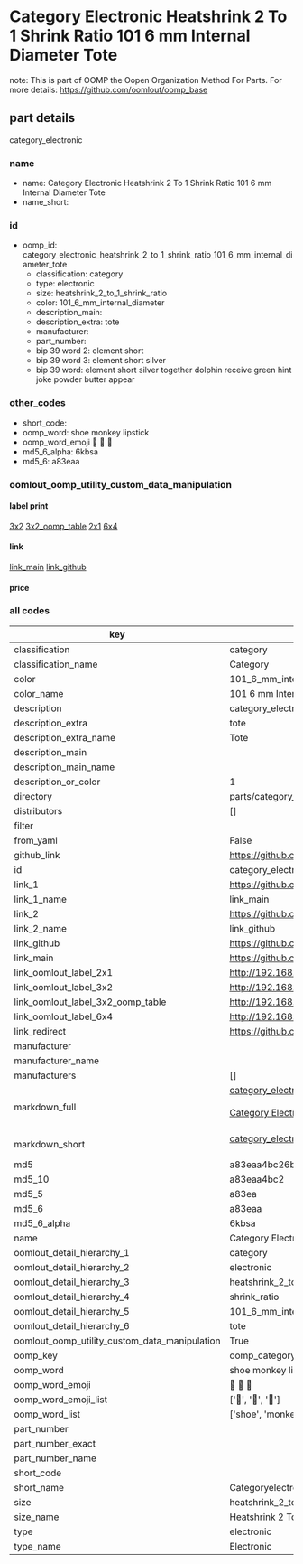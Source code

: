 # Category Electronic Heatshrink 2 To 1 Shrink Ratio 101 6 mm Internal Diameter Tote  

note: This is part of OOMP the Oopen Organization Method For Parts. For more details: https://github.com/oomlout/oomp_base

##  part details
  



category_electronic



### name
* name: Category Electronic Heatshrink 2 To 1 Shrink Ratio 101 6 mm Internal Diameter Tote
* name_short: 
### id
* oomp_id: category_electronic_heatshrink_2_to_1_shrink_ratio_101_6_mm_internal_diameter_tote
  * classification: category
  * type: electronic
  * size: heatshrink_2_to_1_shrink_ratio
  * color: 101_6_mm_internal_diameter
  * description_main: 
  * description_extra: tote
  * manufacturer: 
  * part_number: 
  * bip 39 word 2: element short
  * bip 39 word 3: element short silver
  * bip 39 word: element short silver together dolphin receive green hint joke powder butter appear

### other_codes
* short_code: 
* oomp_word: shoe monkey lipstick
* oomp_word_emoji :shoe: :monkey: :lipstick:
* md5_6_alpha: 6kbsa
* md5_6: a83eaa






### oomlout_oomp_utility_custom_data_manipulation
#### label print
[3x2](http://192.168.1.245:1112/?label=oomp%206kbsa)
[3x2_oomp_table](http://192.168.1.108:1112/?label=oomp%206kbsa)
[2x1](http://192.168.1.242:1112/?label=oomp%206kbsa)
[6x4](http://192.168.1.55:1112/?label=oomp%206kbsa)    

#### link

[link_main](https://github.com/oomlout/oomlout_oomp_version_1_messy/tree/main/parts/category_electronic_heatshrink_2_to_1_shrink_ratio_101_6_mm_internal_diameter_tote) [link_github](https://github.com/oomlout/oomlout_oomp_version_1_messy/tree/main/parts/category_electronic_heatshrink_2_to_1_shrink_ratio_101_6_mm_internal_diameter_tote)                             

#### price







### all codes 
| key | value |  
| --- | --- |  
| classification | category |  
| classification_name | Category |  
| color | 101_6_mm_internal_diameter |  
| color_name | 101 6 mm Internal Diameter |  
| description | category_electronic |  
| description_extra | tote |  
| description_extra_name | Tote |  
| description_main |  |  
| description_main_name |  |  
| description_or_color | 1  |  
| directory | parts/category_electronic_heatshrink_2_to_1_shrink_ratio_101_6_mm_internal_diameter_tote |  
| distributors | [] |  
| filter |  |  
| from_yaml | False |  
| github_link | https://github.com/oomlout/oomlout_oomp_part_src/tree/main/parts/category_electronic_heatshrink_2_to_1_shrink_ratio_101_6_mm_internal_diameter_tote |  
| id | category_electronic_heatshrink_2_to_1_shrink_ratio_101_6_mm_internal_diameter_tote |  
| link_1 | https://github.com/oomlout/oomlout_oomp_version_1_messy/tree/main/parts/category_electronic_heatshrink_2_to_1_shrink_ratio_101_6_mm_internal_diameter_tote |  
| link_1_name | link_main |  
| link_2 | https://github.com/oomlout/oomlout_oomp_version_1_messy/tree/main/parts/category_electronic_heatshrink_2_to_1_shrink_ratio_101_6_mm_internal_diameter_tote |  
| link_2_name | link_github |  
| link_github | https://github.com/oomlout/oomlout_oomp_version_1_messy/tree/main/parts/category_electronic_heatshrink_2_to_1_shrink_ratio_101_6_mm_internal_diameter_tote |  
| link_main | https://github.com/oomlout/oomlout_oomp_version_1_messy/tree/main/parts/category_electronic_heatshrink_2_to_1_shrink_ratio_101_6_mm_internal_diameter_tote |  
| link_oomlout_label_2x1 | http://192.168.1.242:1112/?label=oomp%206kbsa |  
| link_oomlout_label_3x2 | http://192.168.1.245:1112/?label=oomp%206kbsa |  
| link_oomlout_label_3x2_oomp_table | http://192.168.1.108:1112/?label=oomp%206kbsa |  
| link_oomlout_label_6x4 | http://192.168.1.55:1112/?label=oomp%206kbsa |  
| link_redirect | https://github.com/oomlout/oomlout_oomp_version_1_messy/tree/main/parts/category_electronic_heatshrink_2_to_1_shrink_ratio_101_6_mm_internal_diameter_tote |  
| manufacturer |  |  
| manufacturer_name |  |  
| manufacturers | [] |  
| markdown_full | [category_electronic_heatshrink_2_to_1_shrink_ratio_101_6_mm_internal_diameter_tote](none)<br>[](none)<br>[Category Electronic Heatshrink 2 To 1 Shrink Ratio 101 6 Mm Internal Diameter Tote](none)<br><br> |  
| markdown_short | [category_electronic_heatshrink_2_to_1_shrink_ratio_101_6_mm_internal_diameter_tote](none)<br><br> |  
| md5 | a83eaa4bc26bcccace206e3b91b1b23d |  
| md5_10 | a83eaa4bc2 |  
| md5_5 | a83ea |  
| md5_6 | a83eaa |  
| md5_6_alpha | 6kbsa |  
| name | Category Electronic Heatshrink 2 To 1 Shrink Ratio 101 6 mm Internal Diameter Tote |  
| oomlout_detail_hierarchy_1 | category |  
| oomlout_detail_hierarchy_2 | electronic |  
| oomlout_detail_hierarchy_3 | heatshrink_2_to_1 |  
| oomlout_detail_hierarchy_4 | shrink_ratio |  
| oomlout_detail_hierarchy_5 | 101_6_mm_internal_diameter |  
| oomlout_detail_hierarchy_6 | tote |  
| oomlout_oomp_utility_custom_data_manipulation | True |  
| oomp_key | oomp_category_electronic_heatshrink_2_to_1_shrink_ratio_101_6_mm_internal_diameter_tote |  
| oomp_word | shoe monkey lipstick |  
| oomp_word_emoji | :shoe: :monkey: :lipstick: |  
| oomp_word_emoji_list | [':shoe:', ':monkey:', ':lipstick:'] |  
| oomp_word_list | ['shoe', 'monkey', 'lipstick'] |  
| part_number |  |  
| part_number_exact |  |  
| part_number_name |  |  
| short_code |  |  
| short_name | Categoryelectronic |  
| size | heatshrink_2_to_1_shrink_ratio |  
| size_name | Heatshrink 2 To 1 Shrink Ratio |  
| type | electronic |  
| type_name | Electronic |  
